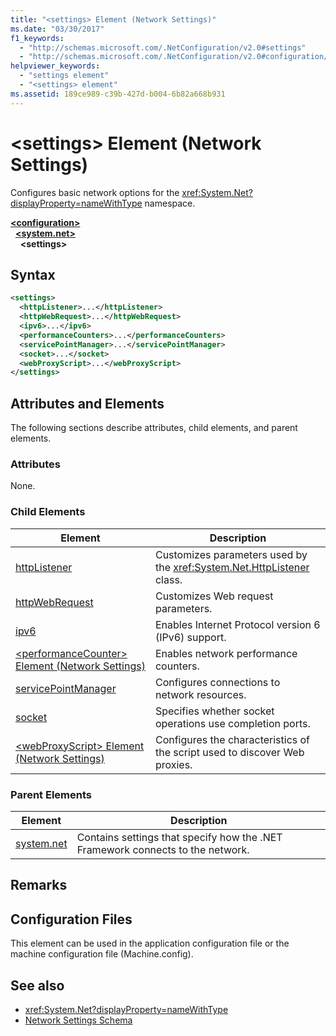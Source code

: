 ```yaml
---
title: "<settings> Element (Network Settings)"
ms.date: "03/30/2017"
f1_keywords: 
  - "http://schemas.microsoft.com/.NetConfiguration/v2.0#settings"
  - "http://schemas.microsoft.com/.NetConfiguration/v2.0#configuration/system.net/settings"
helpviewer_keywords: 
  - "settings element"
  - "<settings> element"
ms.assetid: 189ce989-c39b-427d-b004-6b82a668b931
---
```

# \<settings> Element (Network Settings)
Configures basic network options for the <xref:System.Net?displayProperty=nameWithType> namespace.  
  
[**\<configuration>**](../configuration-element.md)  
&nbsp;&nbsp;[**\<system.net>**](system-net-element-network-settings.md)  
&nbsp;&nbsp;&nbsp;&nbsp;**\<settings>**  
  
## Syntax  
  
```xml  
<settings>  
  <httpListener>...</httpListener>  
  <httpWebRequest>...</httpWebRequest>  
  <ipv6>...</ipv6>  
  <performanceCounters>...</performanceCounters>  
  <servicePointManager>...</servicePointManager>  
  <socket>...</socket>  
  <webProxyScript>...</webProxyScript>  
</settings>  
```  
  
## Attributes and Elements  
 The following sections describe attributes, child elements, and parent elements.  
  
### Attributes  
 None.  
  
### Child Elements  
  
|Element|Description|  
|-------------|-----------------|  
|[httpListener](httplistener-element-network-settings.md)|Customizes parameters used by the <xref:System.Net.HttpListener> class.|  
|[httpWebRequest](httpwebrequest-element-network-settings.md)|Customizes Web request parameters.|  
|[ipv6](ipv6-element-network-settings.md)|Enables Internet Protocol version 6 (IPv6) support.|  
|[\<performanceCounter> Element (Network Settings)](performancecounter-element-network-settings.md)|Enables network performance counters.|  
|[servicePointManager](servicepointmanager-element-network-settings.md)|Configures connections to network resources.|  
|[socket](socket-element-network-settings.md)|Specifies whether socket operations use completion ports.|  
|[\<webProxyScript> Element (Network Settings)](webproxyscript-element-network-settings.md)|Configures the characteristics of the script used to discover Web proxies.|  
  
### Parent Elements  
  
|Element|Description|  
|-------------|-----------------|  
|[system.net](system-net-element-network-settings.md)|Contains settings that specify how the .NET Framework connects to the network.|  
  
## Remarks  
  
## Configuration Files  
 This element can be used in the application configuration file or the machine configuration file (Machine.config).  
  
## See also

- <xref:System.Net?displayProperty=nameWithType>
- [Network Settings Schema](index.md)
